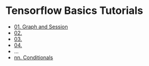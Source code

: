 # Tensorflow Basics Tutorials

- [01. Graph and Session](graph_and_session.ipynb)
- [02. ]()
- [03. ]()
- [04. ]()
- ...
- [nn. Conditionals](conditionals.ipynb)


